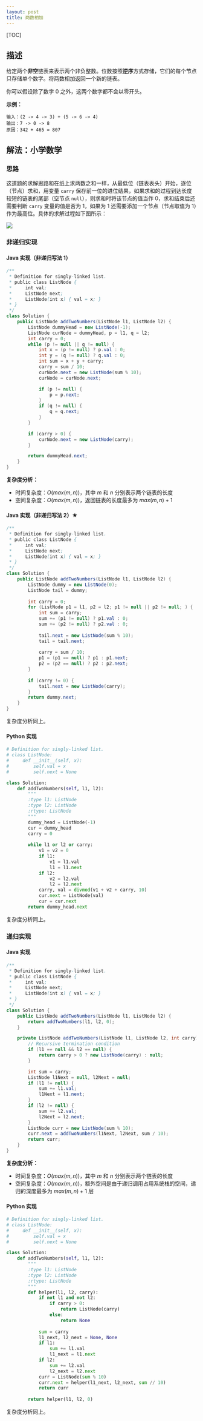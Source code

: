```yaml
---
layout: post
title: 两数相加
---
```


[TOC]

## 描述

给定两个**非空**链表来表示两个非负整数。位数按照**逆序**方式存储，它们的每个节点只存储单个数字。将两数相加返回一个新的链表。

你可以假设除了数字 0 之外，这两个数字都不会以零开头。

**示例：**

```
输入：(2 -> 4 -> 3) + (5 -> 6 -> 4)
输出：7 -> 0 -> 8
原因：342 + 465 = 807
```

## 解法：小学数学

### 思路

这道题的求解思路和在纸上求两数之和一样，从最低位（链表表头）开始，逐位（节点）求和，用变量 `carry` 保存前一位的进位结果，如果求和的过程到达长度较短的链表的尾部（空节点 `null`），则求和时将该节点的值当作 0，求和结束后还需要判断 `carry` 变量的值是否为 1，如果为 1 还需要添加一个节点（节点取值为 1）作为最高位。具体的求解过程如下图所示：

![](../figs/2_add_two_numbers.png)

### 非递归实现

#### Java 实现（非递归写法 1）

```java
/**
 * Definition for singly-linked list.
 * public class ListNode {
 *     int val;
 *     ListNode next;
 *     ListNode(int x) { val = x; }
 * }
 */
class Solution {
    public ListNode addTwoNumbers(ListNode l1, ListNode l2) {
        ListNode dummyHead = new ListNode(-1);
        ListNode curNode = dummyHead, p = l1, q = l2;
        int carry = 0;
        while (p != null || q != null) {
            int x = (p != null) ? p.val : 0;
            int y = (q != null) ? q.val : 0;
            int sum = x + y + carry;
            carry = sum / 10;
            curNode.next = new ListNode(sum % 10);
            curNode = curNode.next;

            if (p != null) {
                p = p.next;
            }
            if (q != null) {
                q = q.next;
            }
        }

        if (carry > 0) {
            curNode.next = new ListNode(carry);
        }

        return dummyHead.next;
    }
}
```

**复杂度分析：**

- 时间复杂度：$O(max(m, n))$，其中 $m$ 和 $n$ 分别表示两个链表的长度
- 空间复杂度：$O(max(m, n))$，返回链表的长度最多为 $max(m, n) + 1$

#### Java 实现（非递归写法 2）★

```java
/**
 * Definition for singly-linked list.
 * public class ListNode {
 *     int val;
 *     ListNode next;
 *     ListNode(int x) { val = x; }
 * }
 */
class Solution {
    public ListNode addTwoNumbers(ListNode l1, ListNode l2) {
        ListNode dummy = new ListNode(0);
        ListNode tail = dummy;
        
        int carry = 0;
        for (ListNode p1 = l1, p2 = l2; p1 != null || p2 != null; ) {
            int sum = carry;
            sum += (p1 != null) ? p1.val : 0;
            sum += (p2 != null) ? p2.val : 0;
            
            tail.next = new ListNode(sum % 10);
            tail = tail.next;
            
            carry = sum / 10;
            p1 = (p1 == null) ? p1 : p1.next;
            p2 = (p2 == null) ? p2 : p2.next;
        }
        
        if (carry != 0) {
            tail.next = new ListNode(carry);
        }
        return dummy.next;
    }
}
```

复杂度分析同上。

#### Python 实现

```python
# Definition for singly-linked list.
# class ListNode:
#     def __init__(self, x):
#         self.val = x
#         self.next = None

class Solution:
    def addTwoNumbers(self, l1, l2):
        """
        :type l1: ListNode
        :type l2: ListNode
        :rtype: ListNode
        """
        dummy_head = ListNode(-1)
        cur = dummy_head
        carry = 0
        
        while l1 or l2 or carry:
            v1 = v2 = 0
            if l1:
                v1 = l1.val
                l1 = l1.next
            if l2:
                v2 = l2.val
                l2 = l2.next
            carry, val = divmod(v1 + v2 + carry, 10)
            cur.next = ListNode(val)
            cur = cur.next
        return dummy_head.next
```

复杂度分析同上。

### 递归实现

#### Java 实现

```java
/**
 * Definition for singly-linked list.
 * public class ListNode {
 *     int val;
 *     ListNode next;
 *     ListNode(int x) { val = x; }
 * }
 */
class Solution {
    public ListNode addTwoNumbers(ListNode l1, ListNode l2) {
        return addTwoNumbers(l1, l2, 0);
    }

    private ListNode addTwoNumbers(ListNode l1, ListNode l2, int carry) {
        // Recursive termination condition
        if (l1 == null && l2 == null) {
            return carry > 0 ? new ListNode(carry) : null;
        }

        int sum = carry;
        ListNode l1Next = null, l2Next = null;
        if (l1 != null) {
            sum += l1.val;
            l1Next = l1.next;
        }
        if (l2 != null) {
            sum += l2.val;
            l2Next = l2.next;
        }
        ListNode curr = new ListNode(sum % 10);
        curr.next = addTwoNumbers(l1Next, l2Next, sum / 10);
        return curr;
    }
}
```

**复杂度分析：**

- 时间复杂度：$O(max(m, n))$，其中 $m$ 和 $n$ 分别表示两个链表的长度
- 空间复杂度：$O(max(m, n))$，额外空间是由于递归调用占用系统栈的空间，递归的深度最多为 $max(m, n) + 1$ 层

#### Python 实现

```python
# Definition for singly-linked list.
# class ListNode:
#     def __init__(self, x):
#         self.val = x
#         self.next = None

class Solution:
    def addTwoNumbers(self, l1, l2):
        """
        :type l1: ListNode
        :type l2: ListNode
        :rtype: ListNode
        """
        def helper(l1, l2, carry):
            if not l1 and not l2:
                if carry > 0:
                    return ListNode(carry)
                else:
                    return None
                
            sum = carry
            l1_next, l2_next = None, None
            if l1:
                sum += l1.val
                l1_next = l1.next
            if l2:
                sum += l2.val
                l2_next = l2.next
            curr = ListNode(sum % 10)
            curr.next = helper(l1_next, l2_next, sum // 10)
            return curr
        
        return helper(l1, l2, 0)
```

复杂度分析同上。